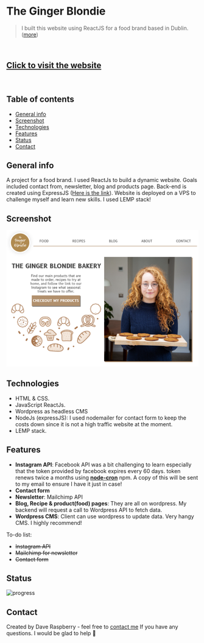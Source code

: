 # The Ginger Blondie
> I built this website using ReactJS for a food brand based in Dublin. ([more](#general-info))

&nbsp;

## [Click to visit the website](https://thegingerblondie.ie)

&nbsp;

## Table of contents

* [General info](#general-info)
* [Screenshot](#screenshot)
* [Technologies](#technologies)
* [Features](#features)
* [Status](#status)
* [Contact](#contact)

## General info

A project for a food brand. I used ReactJs to build a dynamic website. Goals included contact from, newsletter, blog and products page. Back-end is created using ExpressJS ([Here is the link](https://github.com/starchcode/gingerblondiebackend)).
Website is deployed on a VPS to challenge myself and learn new skills. I used LEMP stack!

## Screenshot 
![The Ginger Blondie website - screenshot][logo]

## Technologies

* HTML & CSS.
* JavaScript ReactJs.
* Wordpress as headless CMS
* NodeJs (expressJS): I used nodemailer for contact form to keep  the costs down since it is not a high traffic website at the moment.
* LEMP stack.

## Features

* __Instagram API__: Facebook API was a bit challenging to learn especially that the token provided by facebook expires every 60 days. token renews twice a months using [__node-cron__](https://www.npmjs.com/package/node-cron) npm. A copy of this will be sent to my email to ensure I have it just in case!
* __Contact form__
* __Newsletter__: Mailchimp API
* __Blog, Recipe & product(food) pages__: They are all on wordpress. My backend will request a call to Wordpress API to fetch data. 
* __Wordpress CMS__: Client can use wordpress to update data. Very hangy CMS. I highly recommend!

To-do list:

* ~~Instagram API~~
* ~~Mailchimp for newsletter~~
* ~~Contact form~~

## Status

![progress](https://img.shields.io/badge/Finished!-brightgreen 'progress')

## Contact

Created by Dave Raspberry - feel free to [contact me](mailto:starchcode@gmail.com) If you have any questions. I would be glad to help 🥸

[logo]: ./readme/scrgingerblondie.png "The Ginger Blondie website - screenshot"
